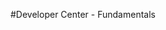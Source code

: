 <properties linkid="devnav-other-fundamentals" urlDisplayName="Fundamentals" pageTitle="Windows Azure other fundamentals" Title="Windows Azure other fundamentals" metaKeywords="Azure basics, Azure introductory, overview Azure" Description="Find introductory topics about Windows Azure." metaCanonical="" disqusComments="0" umbracoNaviHide="0" />



#Developer Center - Fundamentals

<div chunk="../../../Shared/Chunks/fundamentals-landing.md" />